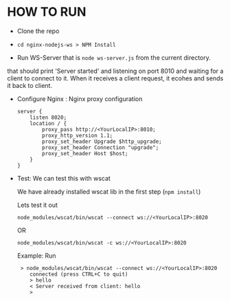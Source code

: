 # HOW TO RUN

- Clone the repo

- `cd nginx-nodejs-ws > NPM Install`

- Run WS-Server that is `node ws-server.js` from the current directory. 

 that should print 'Server started' and listening on port 8010 and waiting for a client to connect to it. When it receives a client request, it ecohes and sends it back to client.
 
- Configure Nginx : Nginx proxy configuration

    ```
    server {
        listen 8020;
        location / {
            proxy_pass http://<YourLocalIP>:8010;
            proxy_http_version 1.1;
            proxy_set_header Upgrade $http_upgrade;
            proxy_set_header Connection "upgrade";
            proxy_set_header Host $host;
        }
    }
    ```

- Test: We can test this with wscat 

    We have already installed wscat lib in the first step (`npm install`)

    Lets test it out

    `node_modules/wscat/bin/wscat --connect ws://<YourLocalIP>:8020`

    OR

    `node_modules/wscat/bin/wscat -c ws://<YourLocalIP>:8020`

    Example: Run

    ```
     > node_modules/wscat/bin/wscat --connect ws://<YourLocalIP>:8020
        connected (press CTRL+C to quit)
        > hello
        < Server received from client: hello
        > 
    ```

